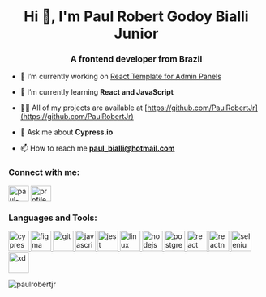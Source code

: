 <h1 align="center">Hi 👋, I'm Paul Robert Godoy Bialli Junior</h1>
<h3 align="center">A frontend developer from Brazil</h3>

- 🔭 I’m currently working on [React Template for Admin Panels](https://github.com/inovando/cra-template-inovando)

- 🌱 I’m currently learning **React and JavaScript**

- 👨‍💻 All of my projects are available at [https://github.com/PaulRobertJr](https://github.com/PaulRobertJr)

- 💬 Ask me about **Cypress.io**

- 📫 How to reach me **paul_bialli@hotmail.com**

<p align="left">
<h3 align="left">Connect with me:</h3>
<a href="https://linkedin.com/in/paul-robert-godoy-bialli-junior-0a948917b/" target="blank"><img align="center" src="https://cdn.jsdelivr.net/npm/simple-icons@3.0.1/icons/linkedin.svg" alt="paul-robert-godoy-bialli-junior-0a948917b/" height="30" width="40" /></a>
<a href="https://fb.com/profile.php?id=100048437832165" target="blank"><img align="center" src="https://cdn.jsdelivr.net/npm/simple-icons@3.0.1/icons/facebook.svg" alt="profile.php?id=100048437832165" height="30" width="40" /></a>
</p>

<h3 align="left">Languages and Tools:</h3>
<p align="left"> <a href="https://www.cypress.io" target="_blank"> <img src="https://raw.githubusercontent.com/simple-icons/simple-icons/6e46ec1fc23b60c8fd0d2f2ff46db82e16dbd75f/icons/cypress.svg" alt="cypress" width="40" height="40"/> </a> <a href="https://www.figma.com/" target="_blank"> <img src="https://www.vectorlogo.zone/logos/figma/figma-icon.svg" alt="figma" width="40" height="40"/> </a> <a href="https://git-scm.com/" target="_blank"> <img src="https://www.vectorlogo.zone/logos/git-scm/git-scm-icon.svg" alt="git" width="40" height="40"/> </a> <a href="https://developer.mozilla.org/en-US/docs/Web/JavaScript" target="_blank"> <img src="https://devicons.github.io/devicon/devicon.git/icons/javascript/javascript-original.svg" alt="javascript" width="40" height="40"/> </a> <a href="https://jestjs.io" target="_blank"> <img src="https://www.vectorlogo.zone/logos/jestjsio/jestjsio-icon.svg" alt="jest" width="40" height="40"/> </a> <a href="https://www.linux.org/" target="_blank"> <img src="https://devicons.github.io/devicon/devicon.git/icons/linux/linux-original.svg" alt="linux" width="40" height="40"/> </a> <a href="https://nodejs.org" target="_blank"> <img src="https://devicons.github.io/devicon/devicon.git/icons/nodejs/nodejs-original-wordmark.svg" alt="nodejs" width="40" height="40"/> </a> <a href="https://www.postgresql.org" target="_blank"> <img src="https://devicons.github.io/devicon/devicon.git/icons/postgresql/postgresql-original-wordmark.svg" alt="postgresql" width="40" height="40"/> </a> <a href="https://reactjs.org/" target="_blank"> <img src="https://devicons.github.io/devicon/devicon.git/icons/react/react-original-wordmark.svg" alt="react" width="40" height="40"/> </a> <a href="https://reactnative.dev/" target="_blank"> <img src="https://reactnative.dev/img/header_logo.svg" alt="reactnative" width="40" height="40"/> </a> <a href="https://www.selenium.dev" target="_blank"> <img src="https://raw.githubusercontent.com/detain/svg-logos/780f25886640cef088af994181646db2f6b1a3f8/svg/selenium-logo.svg" alt="selenium" width="40" height="40"/> </a> <a href="https://www.adobe.com/products/xd.html" target="_blank"> <img src="https://cdn.worldvectorlogo.com/logos/adobe-xd.svg" alt="xd" width="40" height="40"/> </a> </p>

<p><img align="center" src="https://github-readme-stats.vercel.app/api/top-langs/?username=paulrobertjr&layout=compact" alt="paulrobertjr" /></p>
